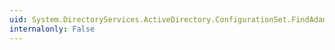 ```yaml
---
uid: System.DirectoryServices.ActiveDirectory.ConfigurationSet.FindAdamInstance(System.String,System.String)
internalonly: False
---
```

